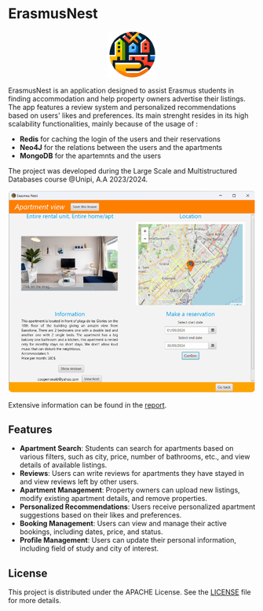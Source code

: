 # ErasmusNest

<p align="center">
  <img src="assets/logo.png" alt="Signup" width="100">
</p>


ErasmusNest is an application designed to assist Erasmus students in finding accommodation and help property owners advertise their listings. The app features a review system and personalized recommendations based on users' likes and preferences. Its main strenght resides in its high scalability functionalities, mainly because of the usage of :

- **Redis** for caching the login of the users and their reservations
- **Neo4J** for the relations between the users and the apartments
- **MongoDB** for the apartemnts and the users

The project was developed during the Large Scale and Multistructured Databases course @Unipi, A.A 2023/2024.

<img src="assets/apartment_view.png" alt="Apartment view" style="border-radius: 10px;">

Extensive information can be found in the [report](ErasmusNest_Report_LargeScale.pdf).

## Features

- **Apartment Search**: Students can search for apartments based on various filters, such as city, price, number of bathrooms, etc., and view details of available listings.
- **Reviews**: Users can write reviews for apartments they have stayed in and view reviews left by other users.
- **Apartment Management**: Property owners can upload new listings, modify existing apartment details, and remove properties.
- **Personalized Recommendations**: Users receive personalized apartment suggestions based on their likes and preferences.
- **Booking Management**: Users can view and manage their active bookings, including dates, price, and status.
- **Profile Management**: Users can update their personal information, including field of study and city of interest.

## License

This project is distributed under the APACHE License. See the [LICENSE](LICENSE) file for more details.
